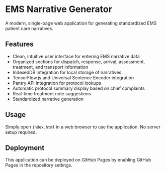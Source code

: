# EMS Narrative Generator

A modern, single-page web application for generating standardized EMS patient care narratives.

## Features

- Clean, intuitive user interface for entering EMS narrative data
- Organized sections for dispatch, response, arrival, assessment, treatment, and transport information
- IndexedDB integration for local storage of narratives
- TensorFlow.js and Universal Sentence Encoder integration
- Pantry API integration for protocol lookups
- Automatic protocol summary display based on chief complaints
- Real-time treatment note suggestions
- Standardized narrative generation

## Usage

Simply open `index.html` in a web browser to use the application. No server setup required.

## Deployment

This application can be deployed on GitHub Pages by enabling GitHub Pages in the repository settings.